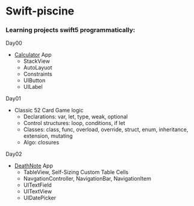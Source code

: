 # Swift-piscine
### Learning projects swift5 programmatically:

Day00 
- [Calculator](https://github.com/LidiaGr/Swift-piscine/tree/main/day00) App   
  - StackView   
  - AutoLayuot
  - Constraints
  - UIButton
  - UILabel

Day01 
- Classic 52 Card Game logic
  - Declarations: var, let, type, weak, optional
  - Control structures: loop, conditions, if let
  - Classes: class, func, overload, override, struct, enum, inheritance, extension, mutating
  - Algo: closures

Day02
- [DeathNote](https://github.com/LidiaGr/Swift_piscine/blob/main/day02) App
  - TableView, Self-Sizing Custom Table Cells
  - NavgationController, NavigationBar, NavigationItem
  - UITextField
  - UITextView
  - UIDatePicker
